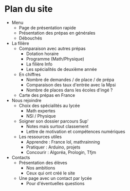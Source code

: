 # Plan du site

 - Menu
	 - Page de présentation rapide
	 - Présentation des prépas en générales
	 - Débouchés
 - La filière
	 -	Comparaison avec autres prépas
		 -	Dotation horaire
		 -	Programme (Math/Physique)
		 -	La filière Info
		 -	Les spécialités de deuxième année
	 -	En chiffres
		 -	Nombre de demandes / de place / de prépa
		 -	Comparaison des taux d'entrée avec la Mpsi
		 -	Nombre de places dans les écoles d'ingé ?
	 -	Carte des prépas en France
- Nous rejoindre
	- Choix des spécialités au lycée
		- Math expertes
		- NSI / Physique
	- Soigner son dossier parcours Sup'
		- Notes mais surtout classement
		- Lettre de motivation et compétences numériques
	- Les ressources utiles
		- Apprendre : France IoI, mathrainning
		- Pratiquer : Arduino, projets
		- Concourir : Algoréa, Prologin, Tfjm
- Contacts
	- Présentation des élèves
		- Nos ambitions
		- Ceux qui ont créé le site
	- Une page avec un contact par lycée
		- Pour d'éventuelles questions


